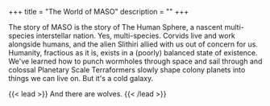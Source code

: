 +++
title = "The World of MASO"
description = ""
+++

The story of MASO is the story of The Human Sphere, a nascent multi-species interstellar nation. Yes, multi-species. Corvids live and work alongside humans, and the alien Slithiri allied with us out of concern for us. Humanity, fractious as it is, exists in a (poorly) balanced state of existence. We've learned how to punch wormholes through space and sail through and colossal Planetary Scale Terraformers slowly shape colony planets into things we can live on. But it's a cold galaxy.

{{< lead >}}
 And there are wolves.
{{< /lead >}}